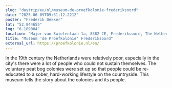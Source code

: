 ```yaml
---
slug: "daytrip/eu/nl/museum-de-proefkolonie-frederiksoord"
date: "2025-06-09T09:31:12.221Z"
poster: "Frederik Dekker"
lat: "52.844655"
lng: "6.189004"
location: "Major van Swietenlaan 1a, 8382 CE, Frederiksoord, The Netherlands"
title: "Museum 'de Proefkolonie' Frederiksoord"
external_url: https://proefkolonie.nl/en/
---
```

In the 19th century the Netherlands were relatively poor, especially in the city's there were a lot of people who could not sustain themselves. The voluntary peat bog colonies were set up so that people could be re-educated to a sober, hard-working lifestyle on the countryside. This museum tells the story about the colonies and its people.
